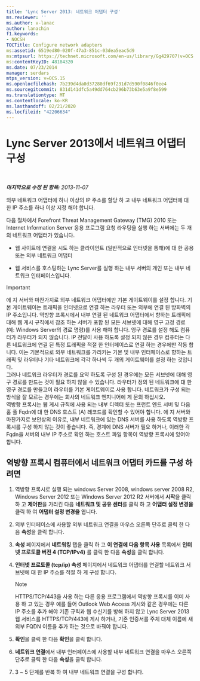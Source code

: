 ```yaml
---
title: 'Lync Server 2013: 네트워크 어댑터 구성'
ms.reviewer: ''
ms.author: v-lanac
author: lanachin
f1.keywords:
- NOCSH
TOCTitle: Configure network adapters
ms:assetid: 6519ed80-020f-47a3-851c-03dea5eac5d9
ms:mtpsurl: https://technet.microsoft.com/en-us/library/Gg429707(v=OCS.15)
ms:contentKeyID: 48184320
ms.date: 07/23/2014
manager: serdars
mtps_version: v=OCS.15
ms.openlocfilehash: 7b239d4da0d37280df69f231d7d590f0846f0ee4
ms.sourcegitcommit: 831d141dfc5a49dd764cb296b73b63e5a9f8e599
ms.translationtype: MT
ms.contentlocale: ko-KR
ms.lasthandoff: 02/21/2020
ms.locfileid: "42206634"
---
```

<div data-xmlns="http://www.w3.org/1999/xhtml">

<div class="topic" data-xmlns="http://www.w3.org/1999/xhtml" data-msxsl="urn:schemas-microsoft-com:xslt" data-cs="https://msdn.microsoft.com/">

<div data-asp="https://msdn2.microsoft.com/asp">

# <a name="configure-network-adapters-in-lync-server-2013"></a>Lync Server 2013에서 네트워크 어댑터 구성

</div>

<div id="mainSection">

<div id="mainBody">

<span> </span>

_**마지막으로 수정 된 항목:** 2013-11-07_

외부 네트워크 어댑터에 하나 이상의 IP 주소를 할당 하 고 내부 네트워크 어댑터에 대 한 IP 주소를 하나 이상 지정 해야 합니다.

다음 절차에서 Forefront Threat Management Gateway (TMG) 2010 또는 Internet Information Server 응용 프로그램 요청 라우팅을 실행 하는 서버에는 두 개의 네트워크 어댑터가 있습니다.

  - 웹 사이트에 연결을 시도 하는 클라이언트 (일반적으로 인터넷을 통해)에 대 한 공용 또는 외부 네트워크 어댑터

  - 웹 서비스를 호스팅하는 Lync Server를 실행 하는 내부 서버의 개인 또는 내부 네트워크 인터페이스입니다.

<div>


> [!IMPORTANT]  
> 에 지 서버와 마찬가지로 외부 네트워크 어댑터에만 기본 게이트웨이를 설정 합니다. 기본 게이트웨이는 트래픽을 인터넷으로 연결 하는 라우터 또는 외부에 연결 된 방화벽의 IP 주소입니다. 역방향 프록시에서 내부 연결 된 네트워크 어댑터에서 향하는 트래픽에 대해 웹 게시 규칙에서 참조 하는 서버가 포함 된 모든 서브넷에 대해 영구 고정 경로 (예: Windows Server의 경로 명령)를 사용 해야 합니다. 영구 경로를 설정 해도 컴퓨터가 라우터가 되지 않습니다. IP 전달이 사용 하도록 설정 되지 않은 경우 컴퓨터는 다른 네트워크에 연결 된 특정 트래픽을 적절 한 인터페이스로 연결 하는 경우에만 작동 합니다. 이는 기본적으로 외부 네트워크를 가리키는 기본 및 내부 인터페이스로 향하는 트래픽 및 라우터나 기타 네트워크에 각각 하나씩 두 개의 게이트웨이를 설정 하는 것입니다.<BR>그러나 네트워크 라우터가 경로를 요약 하도록 구성 된 경우에는 모든 서브넷에 대해 영구 경로를 만드는 것이 필요 하지 않을 수 있습니다. 라우터가 정의 된 네트워크에 대 한 영구 경로를 만들고이 라우터를 기본 게이트웨이로 사용 합니다. 네트워크가 구성 되는 방식을 잘 모르는 경우에는 회사의 네트워크 엔지니어에 게 문의 하십시오.<BR>역방향 프록시는 웹 게시 규칙에 사용 되는 내부 디렉터 또는 프런트 엔드 서버 및 다음 홉 풀 Fqdn에 대 한 DNS 호스트 (A) 레코드를 확인할 수 있어야 합니다. 에 지 서버와 마찬가지로 보안상의 이유로, 내부 네트워크에 있는 DNS 서버를 사용 하도록 역방향 프록시를 구성 하지 않는 것이 좋습니다. 즉, 경계에 DNS 서버가 필요 하거나, 이러한 각 Fqdn을 서버의 내부 IP 주소로 확인 하는 호스트 파일 항목이 역방향 프록시에 있어야 합니다.



</div>

<div>

## <a name="to-configure-the-network-adapter-cards-on-the-reverse-proxy-computer"></a>역방향 프록시 컴퓨터에서 네트워크 어댑터 카드를 구성 하려면

1.  역방향 프록시로 실행 되는 windows Server 2008, windows server 2008 R2, Windows Server 2012 또는 Windows Server 2012 R2 서버에서 **시작**을 클릭 하 고 **제어판**을 가리킨 다음 **네트워크 및 공유 센터**를 클릭 하 고 **어댑터 설정 변경을**클릭 하 여 **어댑터 설정 변경을** 엽니다.

2.  외부 인터페이스에 사용할 외부 네트워크 연결을 마우스 오른쪽 단추로 클릭 한 다음 **속성**을 클릭 합니다.

3.  **속성** 페이지에서 **네트워킹** 탭을 클릭 하 고 **이 연결에 다음 항목 사용** 목록에서 **인터넷 프로토콜 버전 4 (TCP/IPv4)** 를 클릭 한 다음 **속성**을 클릭 합니다.

4.  **인터넷 프로토콜 (tcp/ip) 속성** 페이지에서 네트워크 어댑터를 연결할 네트워크 서브넷에 대 한 IP 주소를 적절 하 게 구성 합니다.
    
    <div>
    

    > [!NOTE]  
    > HTTPS/TCP/443을 사용 하는 다른 응용 프로그램에서 역방향 프록시를 이미 사용 하 고 있는 경우 예를 들어 Outlook Web Access 게시와 같은 경우에는 다른 IP 주소를 추가 해야 기존 규칙과 웹 수신기를 방해 하지 않고 Lync Server 2013 웹 서비스를 HTTPS/TCP/443에 게시 하거나, 기존 인증서를 주체 대체 이름에 새 외부 FQDN 이름을 추가 하는 것으로 바꿔야 합니다.

    
    </div>

5.  **확인**을 클릭 한 다음 **확인**을 클릭 합니다.

6.  **네트워크 연결**에서 내부 인터페이스에 사용할 내부 네트워크 연결을 마우스 오른쪽 단추로 클릭 한 다음 **속성**을 클릭 합니다.

7.  3 ~ 5 단계를 반복 하 여 내부 네트워크 연결을 구성 합니다.

</div>

</div>

<span> </span>

</div>

</div>

</div>

